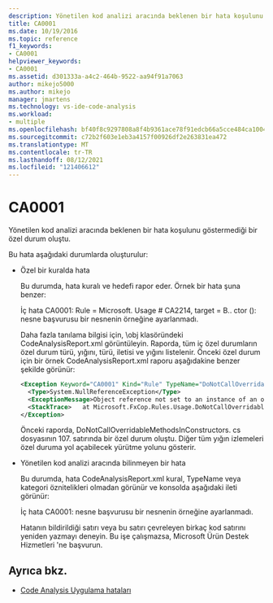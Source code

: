 ```yaml
---
description: Yönetilen kod analizi aracında beklenen bir hata koşulunu göstermediği bir özel durum oluştu.
title: CA0001
ms.date: 10/19/2016
ms.topic: reference
f1_keywords:
- CA0001
helpviewer_keywords:
- CA0001
ms.assetid: d301333a-a4c2-464b-9522-aa94f91a7063
author: mikejo5000
ms.author: mikejo
manager: jmartens
ms.technology: vs-ide-code-analysis
ms.workload:
- multiple
ms.openlocfilehash: bf40f8c9297808a8f4b9361ace78f91edcb66a5cce484ca10049a837bc1ca406
ms.sourcegitcommit: c72b2f603e1eb3a4157f00926df2e263831ea472
ms.translationtype: MT
ms.contentlocale: tr-TR
ms.lasthandoff: 08/12/2021
ms.locfileid: "121406612"
---
```

# <a name="ca0001"></a>CA0001

Yönetilen kod analizi aracında beklenen bir hata koşulunu göstermediği bir özel durum oluştu.

Bu hata aşağıdaki durumlarda oluşturulur:

- Özel bir kuralda hata

     Bu durumda, hata kuralı ve hedefi rapor eder. Örnek bir hata şuna benzer:

     İç hata CA0001: Rule = Microsoft. Usage # CA2214, target = B.. ctor (): nesne başvurusu bir nesnenin örneğine ayarlanmadı.

     Daha fazla tanılama bilgisi için, \obj klasöründeki CodeAnalysisReport.xml görüntüleyin. Raporda, tüm iç özel durumların özel durum türü, yığını, türü, iletisi ve yığını listelenir. Önceki özel durum için bir örnek CodeAnalysisReport.xml raporu aşağıdakine benzer şekilde görünür:

     ```xml
     <Exception Keyword="CA0001" Kind="Rule" TypeName="DoNotCallOverridableMethodsInConstructors" Category="Microsoft.Usage" CheckId="CA2214" Target="B..ctor()">
       <Type>System.NullReferenceException</Type>
       <ExceptionMessage>Object reference not set to an instance of an object.</ExceptionMessage>
       <StackTrace>   at Microsoft.FxCop.Rules.Usage.DoNotCallOverridableMethodsInConstructors.CheckCallees(Method method, Boolean isCallVirt) in d:\rules\DoNotCallOverridableMethodsInConstructors.cs:line 107 at Microsoft.FxCop.Rules.Usage.DoNotCallOverridableMethodsInConstructors.CheckCallees(Method method, Boolean isCallVirt) in d:\rules\DoNotCallOverridableMethodsInConstructors.cs:line 128 at Microsoft.FxCop.Rules.Usage.DoNotCallOverridableMethodsInConstructors.Check(Member member) in d:\rules\DoNotCallOverridableMethodsInConstructors.cs:line 58 at Microsoft.FxCop.Engines.Introspection.AnalysisVisitor.CheckMember(Member member, NodeBase target) in d:\Engines\Introspection\AnalysisVisitor.cs:line 743</StackTrace>
     </Exception>
     ```

     Önceki raporda, DoNotCallOverridableMethodsInConstructors. cs dosyasının 107. satırında bir özel durum oluştu. Diğer tüm yığın izlemeleri özel duruma yol açabilecek yürütme yolunu gösterir.

- Yönetilen kod analizi aracında bilinmeyen bir hata

     Bu durumda, hata CodeAnalysisReport.xml kural, TypeName veya kategori öznitelikleri olmadan görünür ve konsolda aşağıdaki ileti görünür:

     İç hata CA0001: nesne başvurusu bir nesnenin örneğine ayarlanmadı.

     Hatanın bildirildiği satırı veya bu satırı çevreleyen birkaç kod satırını yeniden yazmayı deneyin. Bu işe çalışmazsa, Microsoft Ürün Destek Hizmetleri 'ne başvurun.

## <a name="see-also"></a>Ayrıca bkz.

- [Code Analysis Uygulama hataları](../code-quality/code-analysis-application-errors.md)
